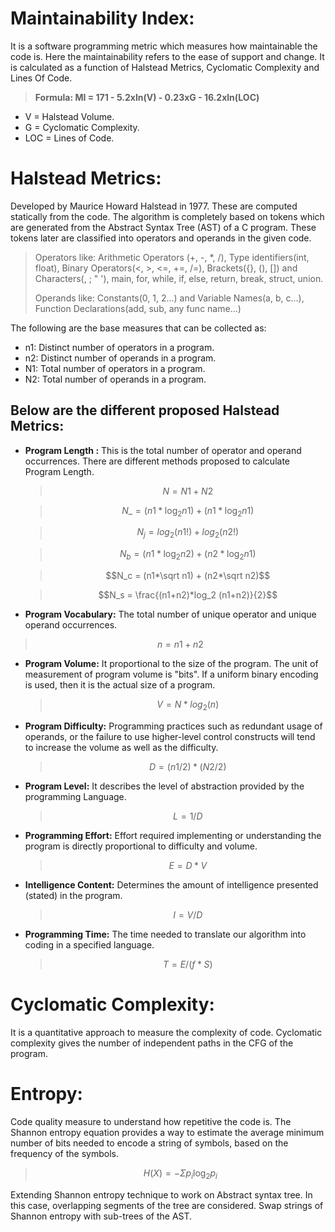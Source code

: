 # Maintainability Index:
It is a software programming metric which measures how maintainable the code is. Here the maintainability refers to the ease of support and change. 
It is calculated as a function of Halstead Metrics, Cyclomatic Complexity and Lines Of Code.

> **Formula: MI = 171 - 5.2xln(V) - 0.23xG - 16.2xln(LOC)** 
- V = Halstead Volume.
- G = Cyclomatic Complexity.
- LOC = Lines of Code.

# Halstead Metrics:
Developed by Maurice Howard Halstead in 1977.
These are computed statically from the code. The algorithm is completely based on tokens which are generated from the Abstract Syntax Tree (AST) of a C program.
These tokens later are classified into operators and operands in the given code. 
> Operators like: Arithmetic Operators (+, -, *, /), Type identifiers(int, float), Binary Operators(<, >, <=, +=, /=), Brackets({}, (), []) and Characters(, ; " '), main, for, while, if, else, return, break, struct, union.
> 
> Operands like: Constants(0, 1, 2...) and Variable Names(a, b, c...), Function Declarations(add, sub, any func name...)

The following are the base measures that can be collected as:
- n1: Distinct number of operators in a program.
- n2: Distinct number of operands in a program.
- N1: Total number of operators in a program.
- N2: Total number of operands in a program.

## Below are the different proposed Halstead Metrics:
- **Program Length :** This is the total number of operator and operand occurrences.
There are different methods proposed to calculate Program Length.
  >$$N=N1+N2$$
  
  >$$N\_ = (n1*\log_2 n1) + (n1*\log_2 n1)$$
  
  >$$N_j = log_2(n1!) + log_2(n2!)$$
  
  >$$N_b = (n1*\log_2 n2) + (n2*\log_2 n1)$$
  
  >$$N_c = (n1*\sqrt n1) + (n2*\sqrt n2)$$
  
  >$$N_s = \frac{(n1+n2)*log_2 (n1+n2)}{2}$$

 - **Program Vocabulary:** The total number of unique operator and unique operand occurrences.

  >$$n = n1 + n2$$

 - **Program Volume:** It proportional to the size of the program. The unit of measurement of program volume is "bits". If a uniform binary encoding is used, then it is the actual size of a program.

	>$$V = N * log_2 (n)$$

 - **Program Difficulty:** Programming practices such as redundant usage of operands, or the failure to use higher-level control constructs will tend to increase the volume as well as the difficulty.

	>$$D = (n1/2) * (N2/2)$$

- **Program Level:** It describes the level of abstraction provided by the programming Language.

	>$$L = 1/D$$

- **Programming Effort:** Effort required implementing or understanding the program is directly proportional to difficulty and volume.

	>$$E = D * V$$

- **Intelligence Content:** Determines the amount of intelligence presented (stated) in the program.

	>$$I = V/D$$

- **Programming Time:** The time needed to translate our algorithm into coding in a specified language.

	>$$T = E/(f*S)$$

# Cyclomatic Complexity:
It is a quantitative approach to measure the complexity of code.
Cyclomatic complexity gives the number of independent paths in the CFG of the program.

# Entropy:
Code quality measure to understand how repetitive the code is.
The Shannon entropy equation provides a way to estimate the average minimum number of bits needed to encode a string of symbols, based on the frequency of the symbols.
> $$H(X) = -\Sigma p_i \log_2 p_i $$

Extending Shannon entropy technique to work on Abstract syntax tree. In this case, overlapping segments of the tree are considered. Swap strings of Shannon entropy with sub-trees of the AST.
